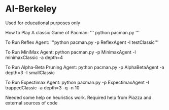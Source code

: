 # AI-Berkeley
Used for educational purposes only

How to Play A classic Game of Pacman:
'''
python pacman.py
'''

To Run Reflex Agent: 
'''python pacman.py -p ReflexAgent -l testClassic'''

To Run MiniMax Agent:
python pacman.py -p MinimaxAgent -l minimaxClassic -a depth=4

To Run Alpha-Beta Pruning Agent:
python pacman.py -p AlphaBetaAgent -a depth=3 -l smallClassic

To Run Expectimax Agent:
python pacman.py -p ExpectimaxAgent -l trappedClassic -a depth=3 -q -n 10

Needed some help on heuristics work. Required help from Piazza and external sources of code

